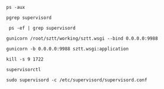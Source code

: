 ```ps -aux```

```pgrep supervisord```

``` ps -ef | grep supervisord```

```gunicorn /root/sztt/working/sztt.wsgi --bind 0.0.0.0:9988```

```gunicorn -b 0.0.0.0:9988 sztt.wsgi:application```

```kill -s 9 1722```

```supervisorctl```

```sudo supervisord -c /etc/supervisord/supervisord.conf```
